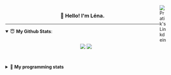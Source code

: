 <!--
<a href="https://twitter.com" target="_blank" rel="nofollow">
 <img align="right" alt="Pratik's Twitter" width="22px" src="https://cdn.jsdelivr.net/npm/simple-icons@v3/icons/twitter.svg" />
</a> 

-->
<a href="https://www.linkedin.com/in/lenagiacalone/" target="_blank" rel="nofollow">
 <img align="right" alt="Pratik's Linkdein" width="22px" src="https://cdn.jsdelivr.net/npm/simple-icons@v3/icons/linkedin.svg" />
</a>



<h3 align="center">👋 Hello! I'm Léna.</h3>

---

<!--
**lgiacalo/lgiacalo** is a ✨ _special_ ✨ repository because its `README.md` (this file) appears on your GitHub profile.

Here are some ideas to get you started:

- 🔭 I’m currently working on ...
- 🌱 I’m currently learning ...
- 👯 I’m looking to collaborate on ...
- 🤔 I’m looking for help with ...
- 💬 Ask me about ...
- 📫 How to reach me: ...
- 😄 Pronouns: ...
- ⚡ Fun fact: ...
-->

<details open>
 <summary> 😇 <b>My Github Stats</b>: </summary>
<br>
<p align = "center">
  <img src = "https://github-readme-stats.vercel.app/api?username=lgiacalo&show_icons=true&theme=nord" width="420">
  <img src = "https://github-readme-stats.vercel.app/api/top-langs/?username=lgiacalo&layout=compact&theme=nord">
</p>
 
<br>
<p align = "center">
  <imp src = "https://github-readme-stats.vercel.app/api/wakatime?username=lgiacalo&theme=nord">
</p>

</details>

<details>
 <summary>🤖 <b>My programming stats</b></summary>
 <br>
 
<!--START_SECTION:waka-->
![Lines of code](https://img.shields.io/badge/From%20Hello%20World%20I%27ve%20Written-966100%20lines%20of%20code-blue)

**🐱 My GitHub Data** 

> 🏆 1,055 Contributions in the Year 2021
 > 
> 📦 297.3 kB Used in GitHub's Storage 
 > 
> 🚫 Not Opted to Hire
 > 
> 📜 44 Public Repositories 
 > 
> 🔑 34 Private Repositories  
 > 
**I'm an Early 🐤** 

```text
🌞 Morning    139 commits    █████░░░░░░░░░░░░░░░░░░░░   19.86% 
🌆 Daytime    369 commits    █████████████░░░░░░░░░░░░   52.71% 
🌃 Evening    184 commits    ██████░░░░░░░░░░░░░░░░░░░   26.29% 
🌙 Night      8 commits      ░░░░░░░░░░░░░░░░░░░░░░░░░   1.14%

```
📅 **I'm Most Productive on Thursday** 

```text
Monday       107 commits    ███░░░░░░░░░░░░░░░░░░░░░░   15.29% 
Tuesday      79 commits     ██░░░░░░░░░░░░░░░░░░░░░░░   11.29% 
Wednesday    134 commits    ████░░░░░░░░░░░░░░░░░░░░░   19.14% 
Thursday     160 commits    █████░░░░░░░░░░░░░░░░░░░░   22.86% 
Friday       82 commits     ███░░░░░░░░░░░░░░░░░░░░░░   11.71% 
Saturday     30 commits     █░░░░░░░░░░░░░░░░░░░░░░░░   4.29% 
Sunday       108 commits    ███░░░░░░░░░░░░░░░░░░░░░░   15.43%

```


📊 **This Week I Spent My Time On** 

```text
⌚︎ Time Zone: Europe/Paris

💬 Programming Languages: 
JavaScript               14 hrs 44 mins      █████████████████░░░░░░░░   69.08% 
JSON                     3 hrs 10 mins       ███░░░░░░░░░░░░░░░░░░░░░░   14.86% 
Markdown                 1 hr 31 mins        █░░░░░░░░░░░░░░░░░░░░░░░░   7.14% 
Twig                     48 mins             █░░░░░░░░░░░░░░░░░░░░░░░░   3.81% 
Bash                     38 mins             ░░░░░░░░░░░░░░░░░░░░░░░░░   3.04%

🔥 Editors: 
VS Code                  21 hrs 20 mins      █████████████████████████   100.0%

🐱‍💻 Projects: 
pappers-engine           16 hrs 35 mins      ███████████████████░░░░░░   77.75% 
Work                     4 hrs               ████░░░░░░░░░░░░░░░░░░░░░   18.75% 
testCS                   33 mins             ░░░░░░░░░░░░░░░░░░░░░░░░░   2.6% 
testMDS                  11 mins             ░░░░░░░░░░░░░░░░░░░░░░░░░   0.9% 
pappers-importers        0 secs              ░░░░░░░░░░░░░░░░░░░░░░░░░   0.01%

💻 Operating System: 
Mac                      21 hrs 20 mins      █████████████████████████   100.0%

```

**I Mostly Code in C** 

```text
C                        26 repos            ████████░░░░░░░░░░░░░░░░░   32.1% 
JavaScript               16 repos            █████░░░░░░░░░░░░░░░░░░░░   19.75% 
HTML                     8 repos             ██░░░░░░░░░░░░░░░░░░░░░░░   9.88% 
Shell                    8 repos             ██░░░░░░░░░░░░░░░░░░░░░░░   9.88% 
C++                      4 repos             █░░░░░░░░░░░░░░░░░░░░░░░░   4.94%

```


**Timeline**

![Chart not found](https://raw.githubusercontent.com/lgiacalo/lgiacalo/main/charts/bar_graph.png) 


 Last Updated on 17/10/2021
<!--END_SECTION:waka-->

</details>
